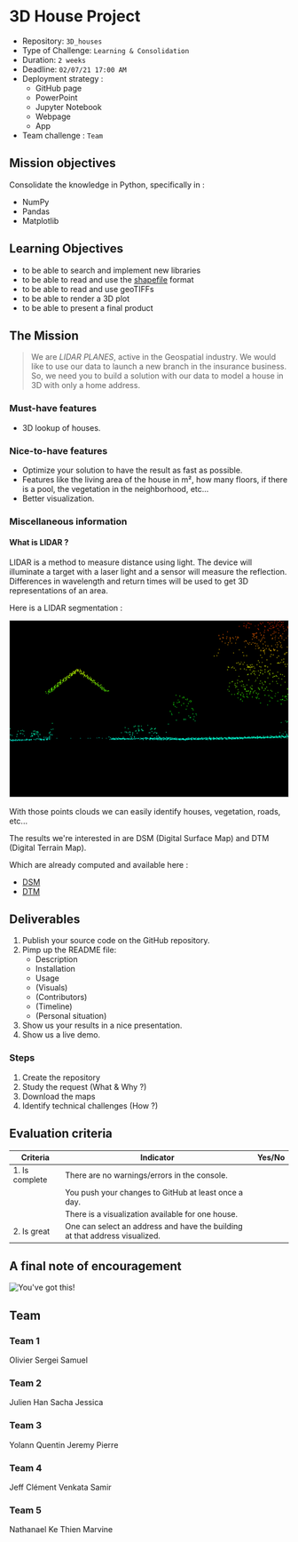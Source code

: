 # 3D House Project

- Repository: `3D_houses`
- Type of Challenge: `Learning & Consolidation`
- Duration: `2 weeks`
- Deadline: `02/07/21 17:00 AM`
- Deployment strategy :
  - GitHub page
  - PowerPoint
  - Jupyter Notebook
  - Webpage
  - App
- Team challenge : `Team`

## Mission objectives

Consolidate the knowledge in Python, specifically in :

- NumPy
- Pandas
- Matplotlib

## Learning Objectives

- to be able to search and implement new libraries
- to be able to read and use the [shapefile](https://en.wikipedia.org/wiki/Shapefile) format
- to be able to read and use geoTIFFs
- to be able to render a 3D plot
- to be able to present a final product

## The Mission

> We are _LIDAR PLANES_, active in the Geospatial industry. We would like to use our data to launch a new branch in the insurance business. So, we need you to build a solution with our data to model a house in 3D with only a home address.

### Must-have features

- 3D lookup of houses.

### Nice-to-have features

- Optimize your solution to have the result as fast as possible.
- Features like the living area of the house in m², how many floors, if there is a pool, the vegetation in the neighborhood, etc...
- Better visualization.

### Miscellaneous information

#### What is LIDAR ?

LIDAR is a method to measure distance using light. The device will illuminate a target with a laser light and a sensor will measure the reflection. Differences in wavelength and return times will be used to get 3D representations of an area.

Here is a LIDAR segmentation :

![Lidar Segmentation](lidar_seg.png)

With those points clouds we can easily identify houses, vegetation, roads, etc...

The results we're interested in are DSM (Digital Surface Map) and DTM (Digital Terrain Map).

Which are already computed and available here :

- [DSM](http://www.geopunt.be/download?container=dhm-vlaanderen-ii-dsm-raster-1m&title=Digitaal%20Hoogtemodel%20Vlaanderen%20II,%20DSM,%20raster,%201m)
- [DTM](http://www.geopunt.be/download?container=dhm-vlaanderen-ii-dtm-raster-1m&title=Digitaal%20Hoogtemodel%20Vlaanderen%20II,%20DTM,%20raster,%201m)

## Deliverables

1. Publish your source code on the GitHub repository.
2. Pimp up the README file:
   - Description
   - Installation
   - Usage
   - (Visuals)
   - (Contributors)
   - (Timeline)
   - (Personal situation)
3. Show us your results in a nice presentation.
4. Show us a live demo.

### Steps

1. Create the repository
2. Study the request (What & Why ?)
3. Download the maps
4. Identify technical challenges (How ?)

## Evaluation criteria

| Criteria       | Indicator                                                                   | Yes/No |
| -------------- | --------------------------------------------------------------------------- | ------ |
| 1. Is complete | There are no warnings/errors in the console.                                |        |
|                | You push your changes to GitHub at least once a day.                        |        |
|                | There is a visualization available for one house.                           |        |
| 2. Is great    | One can select an address and have the building at that address visualized. |        |

## A final note of encouragement

![You've got this!](https://media.giphy.com/media/yoJC2K6rCzwNY2EngA/giphy.gif)


## Team 

### Team 1
Olivier
Sergei
Samuel

### Team 2
Julien
Han
Sacha 
Jessica

### Team 3
Yolann
Quentin
Jeremy
Pierre

### Team 4
Jeff
Clément
Venkata
Samir

### Team 5
Nathanael
Ke Thien
Marvine